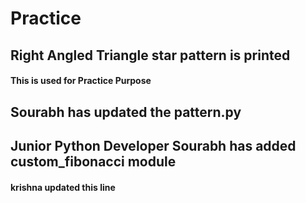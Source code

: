 # Practice

## Right Angled Triangle star pattern is printed

#### This is used for Practice Purpose

## Sourabh has updated the pattern.py
## Junior Python Developer Sourabh has added custom_fibonacci module

#### krishna updated this line